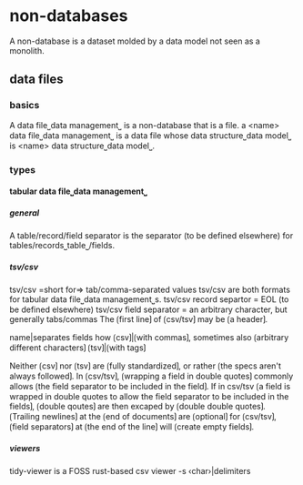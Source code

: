 # non-databases 

A non-database is a dataset molded by a data model not seen as a monolith.

## data files

### basics

A data file⎵data management⎵ is a non-database that is a file.
a &lt;name&gt; data file⎵data management⎵ is a data file whose data structure⎵data model⎵ is &lt;name&gt; data structure⎵data model⎵.

### types

#### tabular data file⎵data management⎵

##### general

A table/record/field separator is the separator (to be defined elsewhere) for tables/records⎵table⎵/fields.

##### tsv/csv

tsv/csv =short for=> tab/comma-separated values
tsv/csv are both formats for tabular data file⎵data management⎵s.
tsv/csv record separtor = EOL (to be defined elsewhere)
tsv/csv field separator = an arbitrary character, but generally tabs/commas
The ⟮first line⟯ of ⟮csv/tsv⟯ may be ⟮a header⟯. 

name|separates fields how
⟮csv⟯|⟮with commas⟯, sometimes also ⟮arbitrary different characters⟯
⟮tsv⟯|⟮with tags⟯

Neither ⟮csv⟯ nor ⟮tsv⟯ are ⟮fully standardized⟯, or rather ⟮the specs aren't always followed⟯. 
In ⟮csv/tsv⟯, ⟮wrapping a field in double quotes⟯ commonly allows ⟮the field separator to be included in the field⟯. 
If in csv/tsv ⟮a field is wrapped in double quotes to allow the field separator to be included in the fields⟯, ⟮double qoutes⟯ are then excaped by ⟮double double quotes⟯. 
⟮Trailing newlines⟯ at the ⟮end of documents⟯ are ⟮optional⟯ for ⟮csv/tsv⟯, ⟮field separators⟯ at ⟮the end of the line⟯ will ⟮create empty fields⟯. 

##### viewers

tidy-viewer is a FOSS rust-based csv viewer 
-s ‹char›|delimiters
